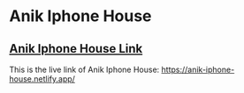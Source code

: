 # Anik Iphone House

## [Anik Iphone House Link](https://anik-iphone-house.netlify.app/)

This is the live link of Anik Iphone House: https://anik-iphone-house.netlify.app/

